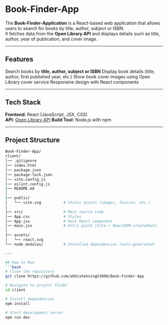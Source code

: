 # Book-Finder-App

The **Book-Finder-Application** is a React-based web application that allows users to search for books by title, author, subject or ISBN.  
It fetches data from the **Open Library API** and displays details such as title, author, year of publication, and cover image.  

---

## Features
 Search books by **title, author, subject or ISBN**
 Display book details (title, author, first published year, etc.)
 Show book cover images using Open Library cover service
 Responsive design with React components

---

## Tech Stack
 **Frontend:** React (JavaScript, JSX, CSS)  
 **API:** [Open Library API](https://openlibrary.org/search.json?title={bookTitle})
 **Build Tool:** Node.js with npm  

---

## Project Structure
```bash
Book-Finder-App/
client/
│── .gitignore
│── index.html
│── package.json
│── package-lock.json
│── vite.config.js
│── eslint.config.js
|── README.md
│
|── public/
│   └── vite.svg          # Static assets (images, favicon, etc.)
|
├── src/                  # Main source code
│── App.css               # Styles
│── App.jsx               # Root React component
│── main.jsx              # Entry point (Vite + ReactDOM.createRoot)
│
├── assets/
│   └── react.svg
└── node_modules/         # Installed dependencies (auto-generated)

---

## How to Run
```bash
# Clone the repository
git clone https://github.com/abhisheksingh3008/Book-Finder-App

# Navigate to project folder
cd client

# Install dependencies
npm install

# Start development server
npm run dev

